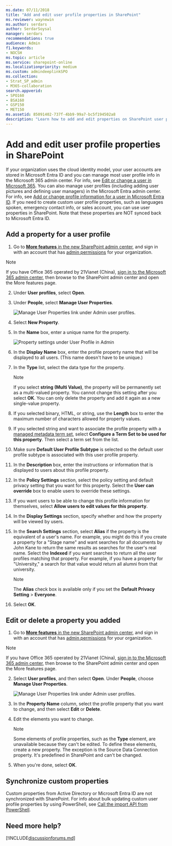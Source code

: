 ```yaml
---
ms.date: 07/11/2018
title: "Add and edit user profile properties in SharePoint"
ms.reviewer: waynewin
ms.author: serdars
author: SerdarSoysal
manager: serdars
recommendations: true
audience: Admin
f1.keywords:
- NOCSH
ms.topic: article
ms.service: sharepoint-online
ms.localizationpriority: medium
ms.custom: admindeeplinkSPO
ms.collection:  
- Strat_SP_admin
- M365-collaboration
search.appverid:
- SPO160
- BSA160
- GSP150
- MET150
ms.assetid: 85091402-737f-4bb9-99a7-bc5f194502a8
description: "Learn how to add and edit properties on SharePoint user profiles that are configured from information that your organization supplies to the Microsoft 365 directory service."
---
```


# Add and edit user profile properties in SharePoint

If your organization uses the cloud identity model, your user accounts are stored in Microsoft Entra ID and you can manage most user profile info in the Microsoft 365 admin center. For info, see [Edit or change a user in Microsoft 365](/office365/admin/add-users/change-a-user-name-and-email-address). You can also manage user profiles (including adding user pictures and defining user managers) in the Microsoft Entra admin center. For info, see [Add or change profile information for a user in Microsoft Entra ID](/azure/active-directory/fundamentals/active-directory-users-profile-azure-portal). If you need to create custom user profile properties, such as languages spoken, emergency contact info, or sales account, you can use user properties in SharePoint. Note that these properties are NOT synced back to Microsoft Entra ID.
  
## Add a property for a user profile

1. Go to <a href="https://go.microsoft.com/fwlink/?linkid=2185077" target="_blank">**More features** in the new SharePoint admin center</a>, and sign in with an account that has [admin permissions](./sharepoint-admin-role.md) for your organization.

>[!NOTE]
>If you have Office 365 operated by 21Vianet (China), [sign in to the Microsoft 365 admin center](https://go.microsoft.com/fwlink/p/?linkid=850627), then browse to the SharePoint admin center and open the More features page.

2. Under **User profiles**, select **Open**.

3. Under **People**, select **Manage User Properties**.

    ![Manage User Properties link under Admin user profiles.](media/ab8985da-a2f9-4839-b4a2-f0feeb379f31.png)
  
4. Select **New Property**.

5. In the **Name** box, enter a unique name for the property.

    ![Property settings under User Profile in Admin](media/b18946ee-7db7-4587-9f0b-2ea1d892415f.png)
  
6. In the **Display Name** box, enter the profile property name that will be displayed to all users. (This name doesn't have to be unique.)

7. In the **Type** list, select the data type for the property.

    > [!NOTE]
    >  If you select **string (Multi Value)**, the property will be permanently set as a multi-valued property. You cannot change this setting after you select **OK**. You can only delete the property and add it again as a new single-value property.
  
8. If you selected binary, HTML, or string, use the **Length** box to enter the maximum number of characters allowed for property values.

9. If you selected string and want to associate the profile property with a [managed metadata term set](managed-metadata.md), select **Configure a Term Set to be used for this property**. Then select a term set from the list.

10. Make sure **Default User Profile Subtype** is selected so the default user profile subtype is associated with this user profile property.

11. In the **Description** box, enter the instructions or information that is displayed to users about this profile property.

12. In the **Policy Settings** section, select the policy setting and default privacy setting that you want for this property. Select the **User can override** box to enable users to override these settings.

13. If you want users to be able to change this profile information for themselves, select **Allow users to edit values for this property**.

14. In the **Display Settings** section, specify whether and how the property will be viewed by users.

15. In the **Search Settings** section, select **Alias** if the property is the equivalent of a user's name. For example, you might do this if you create a property for a "Stage name" and want searches for all documents by John Kane to return the same results as searches for the user's real name. Select the **Indexed** if you want searches to return all the user profiles matching that property. For example, if you have a property for "University," a search for that value would return all alumni from that university.

    > [!NOTE]
    >  The **Alias** check box is available only if you set the **Default Privacy Setting** \> **Everyone**.
  
16. Select **OK**.

## Edit or delete a property you added

1. Go to <a href="https://go.microsoft.com/fwlink/?linkid=2185077" target="_blank">**More features** in the new SharePoint admin center</a>, and sign in with an account that has [admin permissions](./sharepoint-admin-role.md) for your organization.

>[!NOTE]
>If you have Office 365 operated by 21Vianet (China), [sign in to the Microsoft 365 admin center](https://go.microsoft.com/fwlink/p/?linkid=850627), then browse to the SharePoint admin center and open the More features page.
    
2. Select **User profiles**, and then select **Open**. Under **People**, choose **Manage User Properties**.
    
    ![Manage User Properties link under Admin user profiles.](media/ab8985da-a2f9-4839-b4a2-f0feeb379f31.png)
  
3. In the **Property Name** column, select the profile property that you want to change, and then select **Edit** or **Delete**.
    
4. Edit the elements you want to change.
    
    > [!NOTE]
    >  Some elements of profile properties, such as the **Type** element, are unavailable because they can't be edited. To define these elements, create a new property. The exception is the Source Data Connection property. It's predefined in SharePoint and can't be changed.
  
5. When you're done, select **OK**.
    
 ## Synchronize custom properties

Custom properties from Active Directory or Microsoft Entra ID are not synchronized with SharePoint. For info about bulk updating custom user profile properties by using PowerShell, see [Call the import API from PowerShell](/sharepoint/dev/solution-guidance/bulk-user-profile-update-api-for-sharepoint-online#call-the-import-api-from-powershell).

## Need more help?

[!INCLUDE[discussionforums.md](includes/discussionforums.md)]
